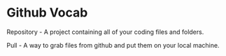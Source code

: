 # Github Vocab

Repository - A project containing all of your coding files and folders.

Pull - A way to grab files from github and put them on your local machine.
